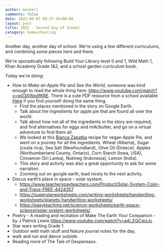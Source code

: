 ```yaml
---
author: meshell
comments: false
date: 2022-09-07 09:37:26+00:00
layout: post
title: 2022 - Second Day of School
category: homeschooling
---
```


Another day, another day of school. We're using a few different curriculums, and combining some pieces here and there.

We're sporadically following Build Your Library level 0 and 1, Wild Math 1, Khan Academy Grade 1&2, and a school garden curriculum book.

Today we're doing:
- *How to Make an Apple Pie and See the World*, someone was kind enough to read the whole thing here: https://www.youtube.com/watch?v=w03XWpdfKRE. There is a cute PDF resource from a school available [Here](https://www.lcps.org/cms/lib4/VA01000195/Centricity/Domain/6681/How_to_Make_an_Apple_Pie_and_See_the_World.pdf) if you find yourself doing the same thing.
    - Find the places mentioned in the story on Google Earth.
    - Talk about the ingredients for apple pie that are found all over the world.
    - Talk about how not all of the ingredients in the story are required, and find alternatives for eggs and milk/butter, and go on a virtual adventure to find them all.
    - We looked at this [Bianca Zapatka](http://biancazapatka.com/en/vegan-apple) recipe for vegan Apple Pie, and went on a journey for all the ingredients.
    Wheat (Alberta), Sugar (costa rica), Sea Salt (Newfoundland), Olive Oil (Greece), Apples (Northumberland County, Ontario), Corn Starch (Iowa, USA), Cinnamon (Sri Lanka), Nutmeg (Indonesia), Lemon (India).
    - This story and activity was also a great opportunity to ask for some narration.
    - Zooming out on google earth, lead nicely to the next activity.
- Discus earth’s place in space - solar system.
    - https://www.teacherspayteachers.com/Product/Solar-System-Color-and-Trace-FREE-4424357
    - https://superstarworksheets.com/writing-worksheets/handwriting-worksheets/planets-handwriting-worksheets/
    - https://easyteaching.net/science-worksheets/earth-space-science/solar-system-worksheets/
- Poetry - A reading and recitation of Make The Earth Your Companion - by J Patrick Lewis https://www.youtube.com/watch?v=a4l_EQCwzJc
- Star wars writing Grade 1
- Outdoor wild math stuff and Nature journal notes for the day.
- walk and run and dance outside.
- Reading more of The Tale of Despereaux.
